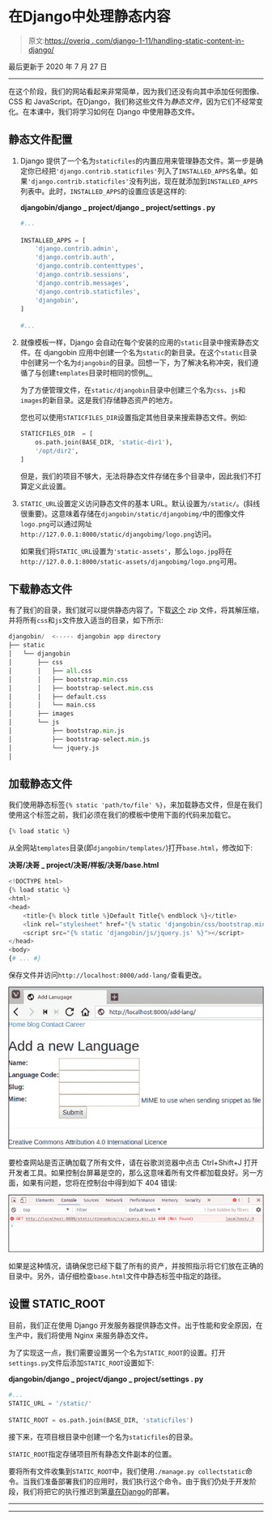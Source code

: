 # 在Django中处理静态内容

> 原文:[https://overiq . com/django-1-11/handling-static-content-in-django/](https://overiq.com/django-1-11/handling-static-content-in-django/)

最后更新于 2020 年 7 月 27 日

* * *

在这个阶段，我们的网站看起来非常简单，因为我们还没有向其中添加任何图像、CSS 和 JavaScript。在Django，我们称这些文件为*静态文件*，因为它们不经常变化。在本课中，我们将学习如何在 Django 中使用静态文件。

## 静态文件配置

1.  Django 提供了一个名为`staticfiles`的内置应用来管理静态文件。第一步是确定你已经把`'django.contrib.staticfiles'`列入了`INSTALLED_APPS`名单。如果`'django.contrib.staticfiles'`没有列出，现在就添加到`INSTALLED_APPS`列表中。此时，`INSTALLED_APPS`的设置应该是这样的:

    **djangobin/django _ project/django _ project/settings . py**

    ```py
    #...

    INSTALLED_APPS = [
        'django.contrib.admin',
        'django.contrib.auth',
        'django.contrib.contenttypes',
        'django.contrib.sessions',
        'django.contrib.messages',
        'django.contrib.staticfiles',
        'djangobin',        
    ]

    #...

    ```

2.  就像模板一样，Django 会自动在每个安装的应用的`static`目录中搜索静态文件。在 djangobin 应用中创建一个名为`static`的新目录。在这个`static`目录中创建另一个名为`djangobin`的目录。回想一下，为了解决名称冲突，我们遵循了与创建`templates`目录时相同的惯例[。](/django-1-11/basics-of-django-templates/#where-to-store-django-templates)

    为了方便管理文件，在`static/djangobin`目录中创建三个名为`css`、`js`和`images`的新目录。这是我们存储静态资产的地方。

    您也可以使用`STATICFILES_DIR`设置指定其他目录来搜索静态文件。例如:

    ```py
    STATICFILES_DIR  = [
        os.path.join(BASE_DIR, 'static-dir1'),
        '/opt/dir2',
    ]

    ```

    但是，我们的项目不够大，无法将静态文件存储在多个目录中，因此我们不打算定义此设置。

3.  `STATIC_URL`设置定义访问静态文件的基本 URL。默认设置为`/static/`。(斜线很重要)。这意味着存储在`djangobin/static/djangobimg/`中的图像文件`logo.png`可以通过网址`http://127.0.0.1:8000/static/djangobimg/logo.png`访问。

    如果我们将`STATIC_URL`设置为`'static-assets'`，那么`logo.jpg`将在`http://127.0.0.1:8000/static-assets/djangobimg/logo.png`可用。

## 下载静态文件

有了我们的目录，我们就可以提供静态内容了。下载[这个](/media/uploads/2018/5/29/static-assets.tar.gz) zip 文件，将其解压缩，并将所有`css`和`js`文件放入适当的目录，如下所示:

```py
djangobin/  <----- djangobin app directory
├── static
│   └── djangobin
│       ├── css
│       │   ├── all.css
│       │   ├── bootstrap.min.css
│       │   ├── bootstrap-select.min.css
│       │   ├── default.css
│       │   └── main.css
│       ├── images
│       └── js
│           ├── bootstrap.min.js
│           ├── bootstrap-select.min.js
│           └── jquery.js
│

```

## 加载静态文件

我们使用静态标签`{% static 'path/to/file' %}`，来加载静态文件，但是在我们使用这个标签之前，我们必须在我们的模板中使用下面的代码来加载它。

```py
{% load static %}

```

从全网站`templates`目录(即`djangobin/templates/`)打开`base.html`，修改如下:

**决哥/决哥 _ project/决哥/样板/决哥/base.html**

```py
<!DOCTYPE html>
{% load static %}
<html>
<head>
    <title>{% block title %}Default Title{% endblock %}</title>
    <link rel="stylesheet" href="{% static 'djangobin/css/bootstrap.min.css' %}">
    <script src="{% static 'djangobin/js/jquery.js' %}"></script>
</head>
<body>
{# ... #}

```

保存文件并访问`http://localhost:8000/add-lang/`查看更改。

![](img/caa9a83a29a146da6caa9a2fbff7c6f3.png)

要检查网站是否正确加载了所有文件，请在谷歌浏览器中点击 Ctrl+Shift+J 打开开发者工具。如果控制台屏幕是空的，那么这意味着所有文件都加载良好。另一方面，如果有问题，您将在控制台中得到如下 404 错误:

![](img/7ac6f17f583fb90efe0557fefc4ab1c9.png)

如果是这种情况，请确保您已经下载了所有的资产，并按照指示将它们放在正确的目录中。另外，请仔细检查`base.html`文件中静态标签中指定的路径。

## 设置 STATIC_ROOT

目前，我们正在使用 Django 开发服务器提供静态文件。出于性能和安全原因，在生产中，我们将使用 Nginx 来服务静态文件。

为了实现这一点，我们需要设置另一个名为`STATIC_ROOT`的设置。打开`settings.py`文件后添加`STATIC_ROOT`设置如下:

**djangobin/django _ project/django _ project/settings . py**

```py
#...
STATIC_URL = '/static/'

STATIC_ROOT = os.path.join(BASE_DIR, 'staticfiles')

```

接下来，在项目根目录中创建一个名为`staticfiles`的目录。

`STATIC_ROOT`指定存储项目所有静态文件副本的位置。

要将所有文件收集到`STATIC_ROOT`中，我们使用`./manage.py collectstatic`命令。当我们准备部署我们的应用时，我们执行这个命令。由于我们仍处于开发阶段，我们将把它的执行推迟到第[章在Django](/django-1-11/deploying-django-project-to-digitalocean/)的部署。

* * *

* * *